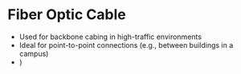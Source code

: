# Fiber Optic Cable
- Used for backbone cabing in high-traffic environments
- Ideal for point-to-point connections (e.g., between buildings in a campus)
- )
